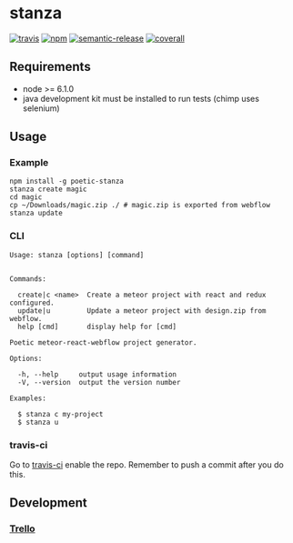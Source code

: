 # stanza
[![travis][travis-image]][travis-url]
[![npm][npm-image]][npm-url]
[![semantic-release][semantic-release-image]][semantic-release-url]
[![coverall][coverall-image]][coverall-url]

[travis-image]:            https://travis-ci.org/poetic/stanza.svg
[travis-url]:              https://travis-ci.org/poetic/stanza
[npm-image]:               https://img.shields.io/npm/v/poetic-stanza.svg
[npm-url]:                 https://npmjs.org/package/poetic-stanza
[semantic-release-image]:  https://img.shields.io/badge/%20%20%F0%9F%93%A6%F0%9F%9A%80-semantic--release-e10079.svg
[semantic-release-url]:    https://github.com/semantic-release/semantic-release
[coverall-image]:          https://coveralls.io/repos/github/poetic/stanza/badge.svg?branch=master
[coverall-url]:            https://coveralls.io/github/poetic/stanza

## Requirements
* node >= 6.1.0
* java development kit must be installed to run tests (chimp uses selenium)

## Usage

### Example
```
npm install -g poetic-stanza
stanza create magic
cd magic
cp ~/Downloads/magic.zip ./ # magic.zip is exported from webflow
stanza update
```

### CLI
```
Usage: stanza [options] [command]


Commands:

  create|c <name>  Create a meteor project with react and redux configured.
  update|u         Update a meteor project with design.zip from webflow.
  help [cmd]       display help for [cmd]

Poetic meteor-react-webflow project generator.

Options:

  -h, --help     output usage information
  -V, --version  output the version number

Examples:

  $ stanza c my-project
  $ stanza u
```

### travis-ci
Go to [travis-ci](https://travis-ci.com/) enable the repo.
Remember to push a commit after you do this.

## Development

### [Trello](https://trello.com/b/WUNN44Dp/stanza)
